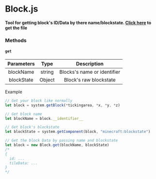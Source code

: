 # Block.js
#### Tool for getting block's ID/Data by there name/blockstate. [Click here](Block.js) to get the file

### Methods
#### `get` 
| Parameters | Type | Description |
|:------:|:------:|:------:|
|    blockName    | string    | Blocks's name or identifier   |
|    blockState    |    Object    |  Block's raw blockstate |


Example
```javascript
// Get your block like normally
let block = system.getBlock(*tickingarea, *x, *y, *z)

// Get block name
let blockName = block.__identifier__

// Get block's blockstate
let blockState = system.getComponent(block, "minecraft:blockstate")

// Get the block Data by passing name and blockstate
let block = new Block.get(blockName, blockState)
/*
{
  id: ...
  tileData: ...
}
*/


```
